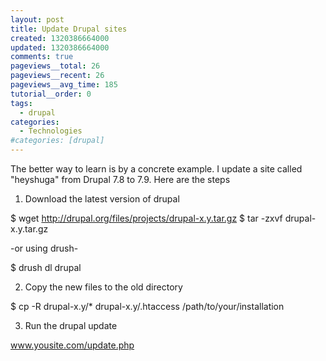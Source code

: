 ```yaml
---
layout: post
title: Update Drupal sites
created: 1320386664000
updated: 1320386664000
comments: true
pageviews__total: 26
pageviews__recent: 26
pageviews__avg_time: 185
tutorial__order: 0
tags:
  - drupal
categories:
  - Technologies
#categories: [drupal]
---
```

The better way to learn is by a concrete example. I update a site called "heyshuga" from Drupal 7.8 to 7.9. Here are the steps

<!--More-->

1. Download the latest version of drupal

$ wget http://drupal.org/files/projects/drupal-x.y.tar.gz
$ tar -zxvf drupal-x.y.tar.gz

-or using drush-

$ drush dl drupal

2. Copy the new files to the old directory

$ cp -R drupal-x.y/* drupal-x.y/.htaccess /path/to/your/installation


3. Run the drupal update

www.yousite.com/update.php
